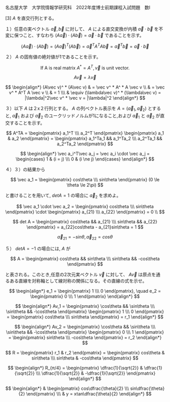 名古屋大学　大学院情報学研究科　2022年度博士前期課程入試問題　数I

\[3] $A$ を直交行列とする。

１）任意の実ベクトル $\vec a, \vec b$ に対して、 $A$ による直交変換が内積 $\vec a  \cdot \vec b$ を不変に保つこと、すなわち $(A\vec a) \cdot (A\vec b) = \vec a \cdot \vec b$ であることを示す。

$$
    (A\vec a) \cdot (A\vec b) = (A\vec a)^T(A\vec b) = \vec a^TA^TA \vec b = \vec a^T \vec b = \vec a \cdot \vec b
$$


２） $A$ の固有値の絶対値が1であることを示す。


$$
    \text{If A is real matrix } A^* = A^T, \vec{v} \text{ is unit vector.}
$$

$$
    A\vec v = \lambda \vec v
$$

$$
   \begin{align*} 
      (A\vec v)^ * (A\vec v) & = \vec v^ * A^ * A \vec v \\
                           & = \vec v^ * A^T A \vec v \\
                           & = 1 \\\
                        & \equiv (\lambda\vec v)^ * (\lambda\vec v) = |\lambda|^2\vec v^ * \vec v = |\lambda|^2
    \end{align*}
$$

３）以下 $A$ は２x２行列とする。 $A$ の列ベクトル表示を $A = (\vec a_1, \vec a_2)$ とすると, $\vec a_1$ および $\vec a_2$ のユークリッドノルムが1になること,および $\vec a_1$ と $\vec a_2$ が直交することを示す。

$$
    A^TA = \begin{pmatrix} a_1^T \\\ a_2^T \end{pmatrix} \begin{pmatrix} a_1 & a_2 \end{pmatrix}  = \begin{pmatrix} a_1^Ta_1 && a_1^Ta_2 \\\ a_2^Ta_1 && a_2^Ta_2 \end{pmatrix}
$$

$$
    \begin{align*}
        \vec a_i^T\vec a_j =  \vec a_i \cdot \vec a_j = \begin{cases} 1 & (i = j) \\\ 0 & (i \ne j) \end{cases}
    \end{align*}
$$

４）３）の結果から

$$
  \vec a_1 = \begin{pmatrix} cos\theta \\\ sin\theta \end{pmatrix} (0 \le \theta \le 2\pi)
$$

と書けることを用いて, $det A = 1$ の場合に $\vec a_2$ を求めよ。

$$
    \vec a_1 \cdot \vec a_2 = \begin{pmatrix} cos\theta \\\ sin\theta \end{pmatrix} \cdot \begin{pmatrix} a_{21} \\\ a_{22} \end{pmatrix} = 0 \\
$$

$$
    det A = \begin{pmatrix} cos\theta && a_{21} \\\ sin\theta && a_{22} \end{pmatrix} = a_{22}cos\theta - a_{21}sin\theta = 1
$$

$$
    \vec a_{21} = -sin\theta, \vec a_{22} = cos\theta
$$

５） $det A = -1$ の場合には, $A$ が

$$
    A = \begin{pmatrix} cos\theta && sin\theta \\\ sin\theta && -cos\theta \end{pmatrix}
$$

と表される。このとき,任意の2次元実ベクトル $\vec v$ に対して、 $A\vec v$ は原点を通るある直線を対称軸として線対称の関係になる。その直線の式を示せ。

$$
    \begin{align*}
        e_1 = \begin{pmatrix} 1 \\\ 0 \end{pmatrix}, \quad e_2 = \begin{pmatrix} 0 \\\ 1 \end{pmatrix}
    \end{align*}
$$

$$
    \begin{align*}
        Av_1 = \begin{pmatrix} \cos\theta && \sin\theta \\\ \sin\theta && -\cos\theta \end{pmatrix} \begin{pmatrix} 1 \\\ 0 \end{pmatrix} = \begin{pmatrix} cos\theta \\\ sin\theta \end{pmatrix} = r_1
    \end{align*} 
$$

$$
    \begin{align*}
      Av_2 = \begin{pmatrix} \cos\theta && \sin\theta \\\ \sin\theta && -\cos\theta \end{pmatrix} \begin{pmatrix} 0 \\\ 1 \end{pmatrix} = \begin{pmatrix} sin\theta \\\ -cos\theta \end{pmatrix} = r_2
    \end{align*} 
$$

$$
    R =  \begin{pmatrix} r_1 & r_2 \end{pmatrix} = \begin{pmatrix} cos\theta & sin\theta  \\\ sin\theta & -cos\theta \end{pmatrix}
$$

$$
    \begin{align*}
        R_{π/4} = \begin{pmatrix} \dfrac{1}{\sqrt{2}} & \dfrac{1}{\sqrt{2}} \\\ \dfrac{1}{\sqrt{2}} & -\dfrac{1}{\sqrt{2}} \end{pmatrix}
    \end{align*} 
$$

$$
    \begin{align*}
        & \begin{pmatrix} cos\dfrac{\theta}{2} \\\ sin\dfrac{\theta}{2} \end{pmatrix} \\\
        & y = xtan\dfrac{\theta}{2}
    \end{align*}
$$
